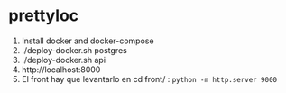 # prettyloc

1. Install docker and docker-compose
2. ./deploy-docker.sh postgres
3. ./deploy-docker.sh api
4. http://localhost:8000
5. El front hay que levantarlo en cd front/ : `python -m http.server 9000`



